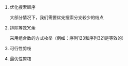 1. 优化搜索顺序

    大部分情况下，我们需要优先搜索分支较少的结点

2. 排除等效冗余

    采用组合数的方式枚举（例如：序列123和序列321是等效的）

3. 可行性剪枝

4. 最优性剪枝


